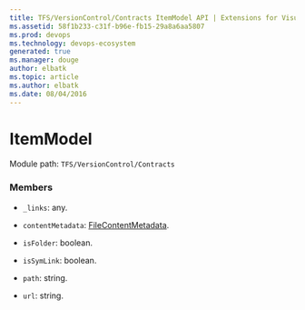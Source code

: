 ```yaml
---
title: TFS/VersionControl/Contracts ItemModel API | Extensions for Visual Studio Team Services
ms.assetid: 58f1b233-c31f-b96e-fb15-29a8a6aa5807
ms.prod: devops
ms.technology: devops-ecosystem
generated: true
ms.manager: douge
author: elbatk
ms.topic: article
ms.author: elbatk
ms.date: 08/04/2016
---
```


# ItemModel

Module path: `TFS/VersionControl/Contracts`


### Members

* `_links`: any. 

* `contentMetadata`: [FileContentMetadata](../../../TFS/VersionControl/Contracts/FileContentMetadata.md). 

* `isFolder`: boolean. 

* `isSymLink`: boolean. 

* `path`: string. 

* `url`: string. 

